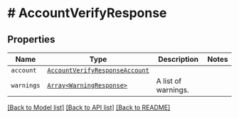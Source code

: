 # # AccountVerifyResponse



## Properties

Name | Type | Description | Notes
------------ | ------------- | ------------- | -------------
| `account` | [```AccountVerifyResponseAccount```](AccountVerifyResponseAccount.md) |    |  |
| `warnings` | [```Array<WarningResponse>```](WarningResponse.md) |  A list of warnings.  |  |

[[Back to Model list]](../../README.md#models) [[Back to API list]](../../README.md#endpoints) [[Back to README]](../../README.md)
